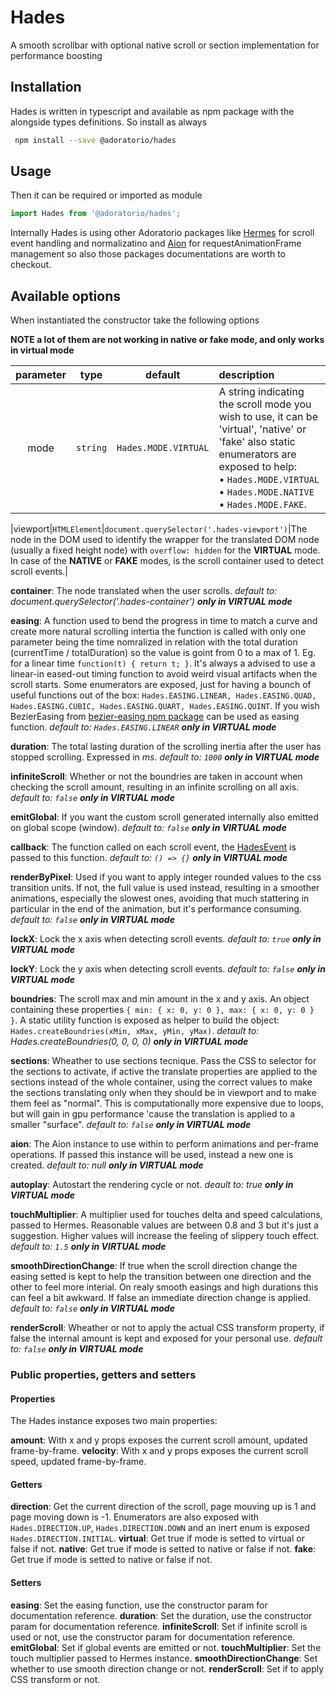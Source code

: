 # Hades
A smooth scrollbar with optional native scroll or section implementation for performance boosting

## Installation
Hades is written in typescript and available as npm package with the alongside types definitions. So install as always

```sh
 npm install --save @adoratorio/hades
```

## Usage
Then it can be required or imported as module

```javascript
import Hades from '@adoratorio/hades';
```

Internally Hades is using other Adoratorio packages like [Hermes]() for scroll event handling and normalizatino and [Aion]() for requestAnimationFrame management so also those packages documentations are worth to checkout.

## Available options
When instantiated the constructor take the following options

**NOTE a lot of them are not working in native or fake mode, and only works in virtual mode**

|parameter|type|default|description|
|:-------:|:--:|:-----:|:----------|
|mode|`string`|`Hades.MODE.VIRTUAL`|A string indicating the scroll mode you wish to use, it can be 'virtual', 'native' or 'fake' also static enumerators are exposed to help:<br>• `Hades.MODE.VIRTUAL`<br>• `Hades.MODE.NATIVE`<br>• `Hades.MODE.FAKE`.|

|viewport|`HTMLElement`|`document.querySelector('.hades-viewport')`|The node in the DOM used to identify the wrapper for the translated DOM node (usually a fixed height node) with `overflow: hidden` for the **VIRTUAL** mode. In case of the **NATIVE** or **FAKE** modes, is the scroll container used to detect scroll events.|

**container**: The node translated when the user scrolls. *default to: document.querySelector('.hades-container')* **_only in VIRTUAL mode_**

**easing**: A function used to bend the progress in time to match a curve and create more natural scrolling intertia the function is called with only one parameter being the time nomralized in relation with the total duration (currentTime / totalDuration) so the value is goint from 0 to a max of 1. Eg. for a linear time `function(t) { return t; }`. It's always a advised to use a linear-in eased-out timing function to avoid weird visual artifacts when the scroll starts. Some enumerators are exposed, just for having a bounch of useful functions out of the box: `Hades.EASING.LINEAR, Hades.EASING.QUAD, Hades.EASING.CUBIC, Hades.EASING.QUART, Hades.EASING.QUINT`. If you wish BezierEasing from [bezier-easing npm package](https://npmjs.com/package/bezier-easing) can be used as easing function. *default to: `Hades.EASING.LINEAR`* **_only in VIRTUAL mode_**

**duration**: The total lasting duration of the scrolling inertia after the user has stopped scrolling. Expressed in *ms*. *default to: `1000`* **_only in VIRTUAL mode_**

**infiniteScroll**: Whether or not the boundries are taken in account when checking the scroll amount, resulting in an infinite scrolling on all axis. *default to: `false`* **_only in VIRTUAL mode_**

**emitGlobal**: If you want the custom scroll generated internally also emitted on global scope (window). *default to: `false`* **_only in VIRTUAL mode_**

**callback**: The function called on each scroll event, the [HadesEvent]() is passed to this function. *default to: `() => {}`* **_only in VIRTUAL mode_**

**renderByPixel**: Used if you want to apply integer rounded values to the css transition units. If not, the full value is used instead, resulting in a smoother animations, especially the slowest ones, avoiding that much stattering in particular in the end of the animation, but it's performance consuming. *default to: `false`* **_only in VIRTUAL mode_**

**lockX**: Lock the x axis when detecting scroll events. *default to: `true`* **_only in VIRTUAL mode_**

**lockY**: Lock the y axis when detecting scroll events. *default to: `false`* **_only in VIRTUAL mode_**

**boundries**: The scroll max and min amount in the x and y axis. An object containing these properties `{ min: { x: 0, y: 0 }, max: { x: 0, y: 0 } }`. A static utility function is exposed as helper to build the object: `Hades.createBoundries(xMin, xMax, yMin, yMax)`. *detault to: Hades.createBoundries(0, 0, 0, 0)* **_only in VIRTUAL mode_**

**sections**: Wheather to use sections tecnique. Pass the CSS to selector for the sections to activate, if active the translate properties are applied to the sections instead of the whole container, using the correct values to make the sections translating only when they should be in viewport and to make them feel as "normal". This is computationally more expensive due to loops, but will gain in gpu performance 'cause the translation is applied to a smaller "surface". *default to: `false`* **_only in VIRTUAL mode_**

**aion**: The Aion instance to use within to perform animations and per-frame operations. If passed this instance will be used, instead a new one is created. *default to: null* **_only in VIRTUAL mode_**

**autoplay**: Autostart the rendering cycle or not. *deault to: true* **_only in VIRTUAL mode_**

**touchMultiplier**: A multiplier used for touches delta and speed calculations, passed to Hermes. Reasonable values are between 0.8 and 3 but it's just a suggestion. Higher values will increase the feeling of slippery touch effect. *default to: `1.5`* **_only in VIRTUAL mode_**

**smoothDirectionChange**: If true when the scroll direction change the easing setted is kept to help the transition between one direction and the other to feel more interial. On realy smooth easings and high durations this can feel a bit awkward. If false an immediate direction change is applied. *default to: `false`* **_only in VIRTUAL mode_**

**renderScroll**: Wheather or not to apply the actual CSS transform property, if false the internal amount is kept and exposed for your personal use. *default to: `false`* **_only in VIRTUAL mode_**

### Public properties, getters and setters
#### Properties
The Hades instance exposes two main properties:

**amount**: With x and y props exposes the current scroll amount, updated frame-by-frame.
**velocity**: With x and y props exposes the current scroll speed, updated frame-by-frame.

#### Getters
**direction**: Get the current direction of the scroll, page mouving up is 1 and page moving down is -1. Enumerators are also exposed with `Hades.DIRECTION.UP`, `Hades.DIRECTION.DOWN` and an inert enum is exposed `Hades.DIRECTION.INITIAL`.
**virtual**: Get true if mode is setted to virtual or false if not.
**native**: Get true if mode is setted to native or false if not.
**fake**: Get true if mode is setted to native or false if not.

#### Setters
**easing**: Set the easing function, use the constructor param for documentation reference.
**duration**: Set the duration, use the constructor param for documentation reference.
**infiniteScroll**: Set if infinite scroll is used or not, use the constructor param for documentation reference.
**emitGlobal**: Set if global events are emitted or not.
**touchMultiplier**: Set the touch multiplier passed to Hermes instance.
**smoothDirectionChange**: Set whether to use smooth direction change or not.
**renderScroll**: Set if to apply CSS transform or not.
